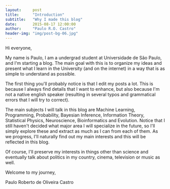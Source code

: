 ```yaml
---
layout:     post
title:      "Introduction"
subtitle:   "Why I made this blog"
date:       2015-08-17 12:00:00
author:     "Paulo R.O. Castro"
header-img: "img/post-bg-06.jpg"
---
```


Hi everyone,

My name is Paulo, I am a undergrad student at Universidade de São Paulo, and I'm starting a blog. The main goal with this is to organize my ideas and present what I learn in the University (and on the internet) in a way that is as simple to understand as possible.

The first thing you'll probably notice is that I edit my posts a lot. This is because I always find details that I want to enhance, but also because I'm not a native english speaker (resulting in several typos and grammatical errors that I will try to correct).

The main subjects I will talk in this blog are Machine Learning, Programming, Probability, Bayesian Inference, Information Theory, Statistical Physics, Neuroscience, Bioinformatics and Evolution. Notice that I still haven't decided what major area I will specialize in the future, so I'll simply explore these and extract as much as I can from each of them. As we progress, I'll naturally find out my main interests and this will be reflected in this blog.

Of course, I'll preserve my interests in things other than science and eventually talk about politics in my country, cinema, television or music as well.

Welcome to my journey,

Paulo Roberto de Oliveira Castro
